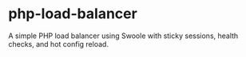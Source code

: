 # php-load-balancer
A simple PHP load balancer using Swoole with sticky sessions, health checks, and hot config reload.
